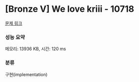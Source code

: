 # [Bronze V] We love kriii - 10718 

[문제 링크](https://www.acmicpc.net/problem/10718) 

### 성능 요약

메모리: 13936 KB, 시간: 120 ms

### 분류

구현(implementation)

